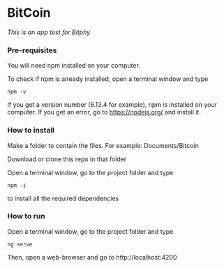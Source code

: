 # BitCoin
_This is an app test for Bitphy_

### Pre-requisites
You will need npm installed on your computer.

To check if npm is already installed, open a terminal window and type
```
npm -v
```
If you get a version number (6.13.4 for example), npm is installed on your computer.
If you get an error, go to https://nodejs.org/ and install it.

### How to install
Make a folder to contain the files. For example: Documents/Bitcoin

Download or clone this repo in that folder

Open a terminal window, go to the project folder and type
```
npm -i
```
to install all the required dependencies

### How to run
Open a terminal window, go to the project folder and type
```
ng serve
```
Then, open a web-browser and go to http://localhost:4200
